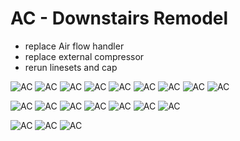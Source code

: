 # AC - Downstairs Remodel

- replace Air flow handler
- replace external compressor
- rerun linesets and cap

![AC](./IMG20230711074515.jpg)
![AC](./IMG20230719202828.jpg)
![AC](./IMG20230719202839.jpg)
![AC](./IMG20230719202927.jpg)
![AC](./IMG20230712103641.jpg)
![AC](./IMG20230714161015.jpg)
![AC](./20230714_113650.jpg)
![AC](./20230714_113701.jpg)
![AC](./20230714_113711.jpg)

![AC](./IMG20230714161022.jpg)
![AC](./IMG20230715095946.jpg)
![AC](./IMG20230714081339.jpg)
![AC](./IMG20230710205204.jpg)
![AC](./IMG20230712090816.jpg)
![AC](./IMG20230712093320.jpg)
![AC](./IMG20230712103510.jpg)

![AC](./IMG20230714101629.jpg)
![AC](./IMG20230719190944.jpg)
![AC](./IMG20230719191000.jpg)
